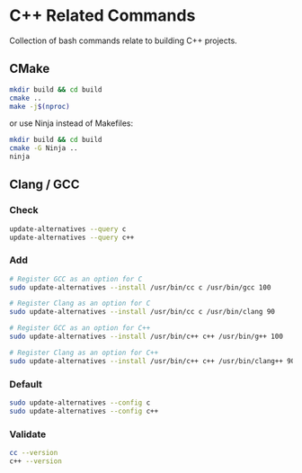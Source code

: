 # C++ Related Commands

Collection of bash commands relate to building C++ projects.

## CMake

```bash
mkdir build && cd build
cmake ..
make -j$(nproc)
```

or use Ninja instead of Makefiles:

```bash
mkdir build && cd build
cmake -G Ninja ..
ninja
```

## Clang / GCC

### Check

```bash
update-alternatives --query c
update-alternatives --query c++
```

### Add

```bash
# Register GCC as an option for C
sudo update-alternatives --install /usr/bin/cc c /usr/bin/gcc 100

# Register Clang as an option for C
sudo update-alternatives --install /usr/bin/cc c /usr/bin/clang 90

# Register GCC as an option for C++
sudo update-alternatives --install /usr/bin/c++ c++ /usr/bin/g++ 100

# Register Clang as an option for C++
sudo update-alternatives --install /usr/bin/c++ c++ /usr/bin/clang++ 90
```

### Default

```bash
sudo update-alternatives --config c
sudo update-alternatives --config c++
```

### Validate

```bash
cc --version
c++ --version
```
